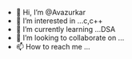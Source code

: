 - 👋 Hi, I’m @Avazurkar
- 👀 I’m interested in ...c,c++
- 🌱 I’m currently learning ...DSA
- 💞️ I’m looking to collaborate on ...
- 📫 How to reach me ...

<!---
Avazurkar/Avazurkar is a ✨ special ✨ repository because its `README.md` (this file) appears on your GitHub profile.
You can click the Preview link to take a look at your changes.
--->
